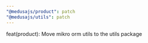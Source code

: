 ```yaml
---
"@medusajs/product": patch
"@medusajs/utils": patch
---
```


feat(product): Move mikro orm utils to the utils package
